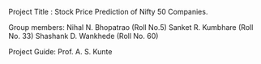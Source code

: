 Project Title : Stock Price Prediction of Nifty 50 Companies.

Group members: Nihal N. Bhopatrao (Roll No.5)
               Sanket R. Kumbhare (Roll No. 33)
               Shashank D. Wankhede (Roll No. 60)

Project Guide: Prof. A. S. Kunte
